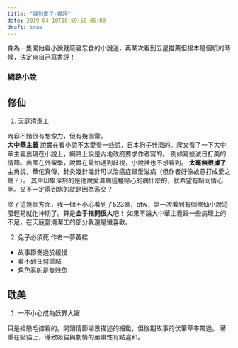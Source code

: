 ```yaml
---
title: "踩到雷了-書評"
date: 2019-04-10T18:59:50-05:00
draft: true
---
```


身為一隻開始看小說就廢寢忘食的小說迷，再某次看到五星推薦但根本是個坑的時候，決定來自己寫書評！

### 網路小說

## 修仙
1. 天庭清潔工

內容不錯很有想像力，但有幾個雷。<br>
**大中華主義**
說實在看小說不太愛看一些說，日本狗子什麼的。爬文看了一下大中華主義出現在小說上，網路上說是內地政府要求作者寫的。
例如寫些滅日打美的情節。出國在外留學，說實在最怕遇到歧視，小說裡也不想看到。
**太毫無根據了**
主角說，華佗真傳，針灸幾針幾針可以治癌症跟愛滋病（但作者好像故意打成愛之病？）。
其中印象深刻的是他說愛滋病這種噁心的病什麼的，就希望有點同情心啊。又不一定得到病的就是因為濫交？

除了這幾個方面，我一個不小心看到了523章，btw，第一次看到有個修仙小說這麼輕易就化神期了。算是**金手指開很大**吧！
如果不論大中華主義跟一些病理上的不足，在天庭當清潔工的部分我還是蠻喜歡。

2. 兔子必須死 作者一夢黃樑

- 故事節奏過於緩慢
- 看不到任何重點
- 角色真的是隻賤兔

## 耽美

1. 一不小心成為妖界大嫂

只是給戀毛控看的。開頭情節場景描述的細緻，但後期故事的伏筆草率帶過。
著重在吸貓上，導致吸貓與劇情的嚴肅性有點違和。
